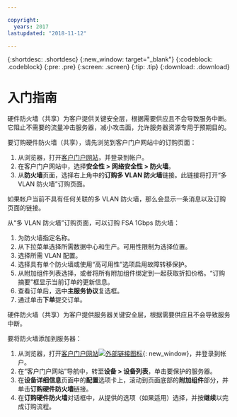 ```yaml
---

copyright:
  years: 2017
lastupdated: "2018-11-12"

---
```


{:shortdesc: .shortdesc}
{:new_window: target="_blank"}
{:codeblock: .codeblock}
{:pre: .pre}
{:screen: .screen}
{:tip: .tip}
{:download: .download}

# 入门指南
硬件防火墙（共享）为客户提供关键安全层，根据需要供应且不会导致服务中断。它阻止不需要的流量冲击服务器，减小攻击面，允许服务器资源专用于预期目的。 

要订购硬件防火墙（共享），请先浏览到客户门户网站中的订购页面：

1. 从浏览器，打开[客户门户网站](https://control.softlayer.com/)，并登录到帐户。
2. 在客户门户网站中，选择**安全性 > 网络安全性 > 防火墙**。
3. 从**防火墙**页面，选择右上角中的**订购多 VLAN 防火墙**链接。此链接将打开“多 VLAN 防火墙”订购页面。

如果帐户当前不具有任何关联的多 VLAN 防火墙，那么会显示一条消息以及订购页面的链接。

从“多 VLAN 防火墙”订购页面，可以订购 FSA 1Gbps 防火墙：

1. 为防火墙指定名称。
2. 从下拉菜单选择所需数据中心和生产。可用性限制为选择位置。
3. 选择所需 VLAN 配置。
4. 选择具有单个防火墙或使用“高可用性”选项启用故障转移保护。
5. 从附加组件列表选择，或者将所有附加组件绑定到一起获取折扣价格。“订购摘要”框显示当前订单的更新信息。 
6. 查看订单后，选中**主服务协议**复选框。 
7. 通过单击**下单**提交订单。

硬件防火墙（共享）为客户提供服务器关键安全层，根据需要供应且不会导致服务中断。

要将防火墙添加到服务器：

1. 从浏览器，打开[客户门户网站![外部链接图标](../../icons/launch-glyph.svg "外部链接图标")](https://control.softlayer.com/){: new_window}，并登录到帐户。
2. 在“客户门户网站”导航中，转至**设备 > 设备列表**，单击要保护的服务器。  
3. 在**设备详细信息**页面中的**配置**选项卡上，滚动到页面底部的**附加组件**部分，并单击**订购硬件防火墙**链接。 
4. 在**订购硬件防火墙**对话框中，从提供的选项（如果适用）选择，并按**继续**以完成订购流程。
